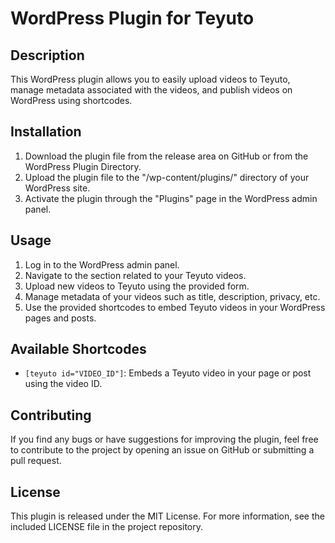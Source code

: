 # WordPress Plugin for Teyuto

## Description
This WordPress plugin allows you to easily upload videos to Teyuto, manage metadata associated with the videos, and publish videos on WordPress using shortcodes.

## Installation
1. Download the plugin file from the release area on GitHub or from the WordPress Plugin Directory.
2. Upload the plugin file to the "/wp-content/plugins/" directory of your WordPress site.
3. Activate the plugin through the "Plugins" page in the WordPress admin panel.

## Usage
1. Log in to the WordPress admin panel.
2. Navigate to the section related to your Teyuto videos.
3. Upload new videos to Teyuto using the provided form.
4. Manage metadata of your videos such as title, description, privacy, etc.
5. Use the provided shortcodes to embed Teyuto videos in your WordPress pages and posts.

## Available Shortcodes
- `[teyuto id="VIDEO_ID"]`: Embeds a Teyuto video in your page or post using the video ID.

## Contributing
If you find any bugs or have suggestions for improving the plugin, feel free to contribute to the project by opening an issue on GitHub or submitting a pull request.

## License
This plugin is released under the MIT License. For more information, see the included LICENSE file in the project repository.
